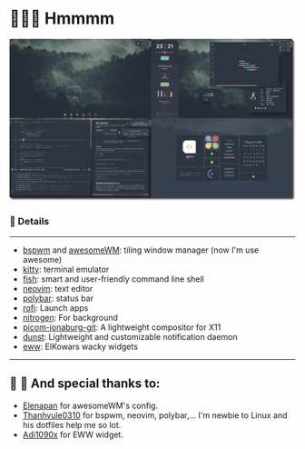 # 🐧🐧🐧 Hmmmm

![1](assets/final.png)
### 🚧 Details

---

* [bspwm](https://github.com/baskerville/bspwm) and [awesomeWM](https://github.com/awesomeWM/awesome): tiling window manager (now I'm use awesome)
* [kitty](https://github.com/kovidgoyal/kitty): terminal emulator 
* [fish](https://fishshell.com/): smart and user-friendly command line
shell
* [neovim](https://github.com/neovim/neovim): text editor
* [polybar](https://github.com/polybar/polybar): status bar
* [rofi](https://github.com/davatorium/rofi): Launch apps
* [nitrogen](https://aur.archlinux.org/packages/nitrogen-git/): For background
* [picom-jonaburg-git](https://github.com/jonaburg/picom): A lightweight compositor for X11
* [dunst](https://github.com/dunst-project/dunst): Lightweight and customizable notification daemon
* [eww](https://github.com/elkowar/eww): ElKowars wacky widgets 

---

## :hugs: :hugs: And special thanks to:
* [Elenapan](https://github.com/elenapan/dotfiles) for awesomeWM's config. 
* [Thanhvule0310](https://github.com/thanhvule0310/dotfiles) for bspwm, neovim, polybar,... I'm newbie to Linux and his dotfiles help me so lot.
* [Adi1090x](https://github.com/adi1090x/widgets) for EWW widget.

